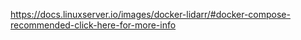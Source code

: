 https://docs.linuxserver.io/images/docker-lidarr/#docker-compose-recommended-click-here-for-more-info

